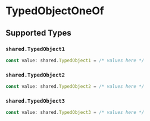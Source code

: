 # TypedObjectOneOf


## Supported Types

### `shared.TypedObject1`

```typescript
const value: shared.TypedObject1 = /* values here */
```

### `shared.TypedObject2`

```typescript
const value: shared.TypedObject2 = /* values here */
```

### `shared.TypedObject3`

```typescript
const value: shared.TypedObject3 = /* values here */
```

